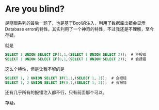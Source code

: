 # Are you blind?

是瞎眼系列的最后一题了，也是基于Bool的注入，利用了数据库出错会显示Database error的特性，其实利用了一个神奇的特性，不过我还是不理解，至今存疑。

就是

```sql
SELECT 1 UNION SELECT IF(1,1,(SELECT 1 UNION SELECT 2));  # 不报错
SELECT 1 UNION SELECT IF(0,1,(SELECT 1 UNION SELECT 2));  # 会报错
```

这么个特性，但是让我不解的是

```sql
SELECT 1, 2 UNION SELECT IF(1,1,(SELECT 1, 2));  # 会报错
SELECT 1, 2 UNION SELECT IF(0,1,(SELECT 1, 2));  # 会报错
```

还有几乎所有的报错注入都不行，只有前面那个可以。

存疑。

